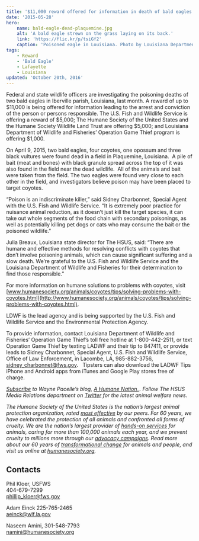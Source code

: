 ```yaml
---
title: '$11,000 reward offered for information in death of bald eagles in Plaquemine, Louisiana'
date: '2015-05-28'
hero:
    name: bald-eagle-dead-plaquemine.jpg
    alt: 'A bald eagle strewn on the grass laying on its back.'
    link: 'https://flic.kr/p/tsiGf2'
    caption: 'Poisoned eagle in Louisiana. Photo by Louisiana Department of Wildlife and Fisheries Law Enforcement.'
tags:
    - Reward
    - 'Bald Eagle'
    - Lafayette
    - Louisiana
updated: 'October 20th, 2016'
---
```


Federal and state wildlife officers are investigating the poisoning deaths of two bald eagles in Iberville parish, Louisiana, last month. A reward of up to $11,000 is being offered for information leading to the arrest and conviction of the person or persons responsible. The U.S. Fish and Wildlife Service is offering a reward of $5,000; The Humane Society of the United States and the Humane Society Wildlife Land Trust are offering $5,000; and Louisiana Department of Wildlife and Fisheries’ Operation Game Thief program is offering $1,000.

On April 9, 2015, two bald eagles, four coyotes, one opossum and three black vultures were found dead in a field in Plaquemine, Louisiana.  A pile of bait (meat and bones) with black granule spread across the top of it was also found in the field near the dead wildlife.  All of the animals and bait were taken from the field. The two eagles were found very close to each other in the field, and investigators believe poison may have been placed to target coyotes.

“Poison is an indiscriminate killer,” said Sidney Charbonnet, Special Agent with the U.S. Fish and Wildlife Service. “It is extremely poor practice for nuisance animal reduction, as it doesn’t just kill the target species, it can take out whole segments of the food chain with secondary poisonings, as well as potentially killing pet dogs or cats who may consume the bait or the poisoned wildlife.”

Julia Breaux, Louisiana state director for The HSUS, said: “There are humane and effective methods for resolving conflicts with coyotes that don’t involve poisoning animals, which can cause significant suffering and a slow death. We’re grateful to the U.S. Fish and Wildlife Service and the Louisiana Department of Wildlife and Fisheries for their determination to find those responsible.”

For more information on humane solutions to problems with coyotes, visit [www.humanesociety.org/animals/coyotes/tips/solving-problems-with-coyotes.html](http://www.humanesociety.org/animals/coyotes/tips/solving-problems-with-coyotes.html).

LDWF is the lead agency and is being supported by the U.S. Fish and Wildlife Service and the Environmental Protection Agency. 

To provide information, contact Louisiana Department of Wildlife and Fisheries’ Operation Game Thief’s toll free hotline at 1-800-442-2511, or text Operation Game Thief by texting LADWF and their tip to 847411, or provide leads to Sidney Charbonnet, Special Agent, U.S. Fish and Wildlife Service, Office of Law Enforcement, in Lacombe, LA, 985-882-3756, [sidney_charbonnet@fws.gov](mailto:sidney_charbonnet@fws.gov).   Tipsters can also download the LADWF Tips iPhone and Android apps from iTunes and Google Play stores free of charge.

*[Subscribe](http://feeds.feedburner.com/typepad/hsus/wayne) to Wayne Pacelle’s blog, [A Humane Nation](http://hsus.typepad.com/)_. Follow The HSUS Media Relations department on [Twitter](https://twitter.com/HSUSNews) for the latest animal welfare news.*

*The Humane Society of the United States is the nation’s largest animal protection organization, rated [most effective](http://www.myphilanthropedia.org/blog/2011/08/24/humane-society-of-the-united-states-hsus-1-expert-identified-animal-rights-and-welfare-nonprofit/) by our peers. For 60 years, we have celebrated the protection of all animals and confronted all forms of cruelty. We are the nation’s largest provider of [hands-on services](http://hsus.typepad.com/wayne/2013/12/hsus-animal-care-around-the-globe.html?credit=mediarelations_boilerplate) for animals, caring for more than 100,000 animals each year, and we prevent cruelty to millions more through our [advocacy campaigns](http://www.humanesociety.org/issues/campaigns/?credit=mediarelations_boilerplate). Read more about our 60 years of [transformational change](http://www.humanesociety.org/about/hsus-transformational-change.html?credit=mediarelations_boilerplate) for animals and people, and visit us online at [humanesociety.org](http://www.humanesociety.org/?credit=mediarelations_boilerplate).*

## Contacts

Phil Kloer, USFWS  
404-679-7299  
[phillip_kloer@fws.gov](mailto:phillip_kloer@fws.gov)

Adam Einck 225-765-2465  
[aeinck@wlf.la.gov](mailto:aeinck@wlf.la.gov)

Naseem Amini, 301-548-7793  
namini@humanesociety.org
